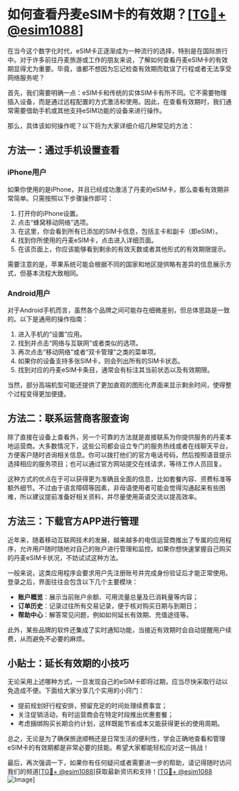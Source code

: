 # 如何查看丹麦eSIM卡的有效期？[[TG💪+ @esim1088](https://t.me/s/esim1088)]

在当今这个数字化时代，eSIM卡正逐渐成为一种流行的选择，特别是在国际旅行中。对于许多前往丹麦旅游或工作的朋友来说，了解如何查看丹麦eSIM卡的有效期显得尤为重要。毕竟，谁都不想因为忘记检查有效期而耽误了行程或者无法享受网络服务呢？

首先，我们需要明确一点：eSIM卡和传统的实体SIM卡有所不同。它不需要物理插入设备，而是通过远程配置的方式激活和使用。因此，在查看有效期时，我们通常需要借助手机或其他支持eSIM功能的设备来进行操作。

那么，具体该如何操作呢？以下将为大家详细介绍几种常见的方法：

## 方法一：通过手机设置查看

### iPhone用户
如果你使用的是iPhone，并且已经成功激活了丹麦的eSIM卡，那么查看有效期非常简单。只需按照以下步骤操作即可：
1. 打开你的iPhone设置。
2. 点击“蜂窝移动网络”选项。
3. 在这里，你会看到所有已添加的SIM卡信息，包括主卡和副卡（即eSIM）。
4. 找到你所使用的丹麦eSIM卡，点击进入详细页面。
5. 在该页面上，你应该能够看到剩余的有效天数或者其他形式的有效期限提示。

需要注意的是，苹果系统可能会根据不同的国家和地区提供略有差异的信息展示方式，但基本流程大致相同。

### Android用户
对于Android手机而言，虽然各个品牌之间可能存在细微差别，但总体思路是一致的。以下是通用的操作指南：
1. 进入手机的“设置”应用。
2. 找到并点击“网络与互联网”或者类似的选项。
3. 再次点击“移动网络”或者“双卡管理”之类的菜单项。
4. 如果你的设备支持多张SIM卡，则会列出所有的SIM卡状态。
5. 找到对应的丹麦eSIM卡条目，通常会有标注其当前状态以及有效期限。

当然，部分高端机型可能还提供了更加直观的图形化界面来显示剩余时间，使得整个过程变得更加便捷。

## 方法二：联系运营商客服查询

除了直接在设备上查看外，另一个可靠的方法就是直接联系为你提供服务的丹麦本地运营商。大多数情况下，这些公司都会设立专门的服务热线或者在线聊天平台，方便客户随时咨询相关信息。你可以拨打他们的官方电话号码，然后按照语音提示选择相应的服务项目；也可以通过官方网站提交在线请求，等待工作人员回复。

这种方式的优点在于可以获得更为准确且全面的信息，比如套餐内容、资费标准等额外细节。不过由于语言障碍等因素，非母语使用者可能会觉得沟通起来有些困难，所以建议提前准备好相关资料，并尽量使用英语交流以提高效率。

## 方法三：下载官方APP进行管理

近年来，随着移动互联网技术的发展，越来越多的电信运营商推出了专属的应用程序，允许用户随时随地对自己的账户进行管理和监控。如果你想快速掌握自己购买的丹麦eSIM卡状况，不妨试试这种方法。

一般来说，这类应用程序会要求用户先注册账号并完成身份验证后才能正常使用。登录之后，界面往往会包含以下几个主要模块：
- **账户概览**：展示当前账户余额、可用流量总量及已消耗量等内容；
- **订单历史**：记录过往所有交易记录，便于核对购买日期与到期日；
- **帮助中心**：解答常见问题，例如如何延长有效期、充值途径等。

此外，某些品牌的软件还集成了实时通知功能，当接近有效期时会自动提醒用户续费，从而避免不必要的麻烦。

## 小贴士：延长有效期的小技巧

无论采用上述哪种方式，一旦发现自己的eSIM卡即将过期，应当尽快采取行动以免造成不便。下面给大家分享几个实用的小窍门：
- 提前规划好行程安排，预留充足的时间处理续费事宜；
- 关注促销活动，有时运营商会在特定时段推出优惠套餐；
- 考虑捆绑购买长期合约计划，这样既能节省成本又能获得更长的使用周期。

总之，无论是为了确保旅途顺畅还是日常生活的便利性，学会正确地查看和管理eSIM卡的有效期都是非常必要的技能。希望大家都能轻松应对这一挑战！

最后，再次强调一下，如果你有任何疑问或者需要进一步的帮助，请记得随时访问我们的频道[[TG💪+ @esim1088](https://t.me/s/esim1088)]获取最新资讯和支持！[[TG💪+ @esim1088](https://t.me/s/esim1088) ![Image](https://i.postimg.cc/4NQfJmqS/Snipaste-2025-05-13-00-14-12.png)]
